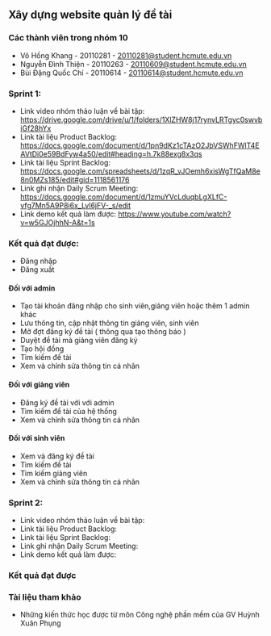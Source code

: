 ## Xây dựng website quản lý đề tài

### Các thành viên trong nhóm 10
* Võ Hồng Khang - 20110281 - 20110281@student.hcmute.edu.vn
* Nguyễn Đình Thiện - 20110263 - 20110609@student.hcmute.edu.vn
* Bùi Đặng Quốc Chí - 20110614 - 20110614@student.hcmute.edu.vn

### Sprint 1:
* Link  video nhóm thảo luận về bài tập: https://drive.google.com/drive/u/1/folders/1XlZHW8j17rynvLRTgyc0swvbiGf28hYx
* Link tài liệu Product Backlog: https://docs.google.com/document/d/1pn9dKz1cTAzO2JbVSWhFWlT4EAVtDi0e59BdFyw4a50/edit#heading=h.7k88exg8x3qs
* Link tài liệu Sprint Backlog: https://docs.google.com/spreadsheets/d/1zqR_vJOemh6xisWgTfQaM8e8n0MZs185/edit#gid=1118561176
* Link ghi nhận Daily Scrum Meeting: https://docs.google.com/document/d/1zmuYVcLduqbLgXLfC-vfg7Mn5A9P8i6x_Lvl6jFV-_s/edit
* Link demo kết quả làm được: https://www.youtube.com/watch?v=w5GJOjhhN-A&t=1s
### Kết quả đạt được:
* Đăng nhập
* Đăng xuất
#### Đối với admin
* Tạo tài khoản đăng nhập cho sinh viên,giảng viên hoặc thêm 1 admin khác
* Lưu thông tin, cập nhật thông tin giảng viên, sinh viên
* Mở đợt đăng ký đề tài ( thông qua tạo thông báo )
* Duyệt đề tài mà giảng viên đăng ký
* Tạo hội đồng
* Tìm kiếm đề tài
* Xem và chỉnh sửa thông tin cá nhân
#### Đối với giảng viên
* Đăng ký đề tài với với admin
* Tìm kiếm đề tài của hệ thống
* Xem và chỉnh sửa thông tin cá nhân
#### Đối với sinh viên
* Xem và đăng ký đề tài
* Tìm kiếm đề tài
* Tìm kiếm giảng viên
* Xem và chỉnh sửa thông tin cá nhân


### Sprint 2:
* Link  video nhóm thảo luận về bài tập: 
* Link tài liệu Product Backlog: 
* Link tài liệu Sprint Backlog: 
* Link ghi nhận Daily Scrum Meeting:
* Link demo kết quả làm được:



### Kết quả đạt được

### Tài liệu tham khảo
* Những kiến thức học được từ môn Công nghệ phần mềm của GV Huỳnh Xuân Phụng

